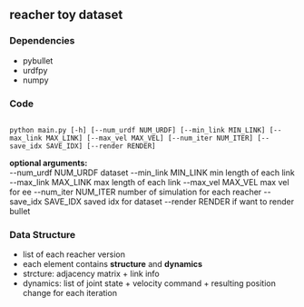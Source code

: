 ## reacher toy dataset

### Dependencies
- pybullet
- urdfpy
- numpy

### Code
<code>
python main.py [-h] [--num_urdf NUM_URDF] [--min_link MIN_LINK] [--max_link MAX_LINK] [--max_vel MAX_VEL] [--num_iter NUM_ITER] [--save_idx SAVE_IDX] [--render RENDER]
</code>

**optional arguments:**\
  --num_urdf NUM_URDF  dataset
  --min_link MIN_LINK  min length of each link
  --max_link MAX_LINK  max length of each link
  --max_vel MAX_VEL    max vel for ee
  --num_iter NUM_ITER  number of simulation for each reacher
  --save_idx SAVE_IDX  saved idx for dataset
  --render RENDER      if want to render bullet

### Data Structure
- list of each reacher version
- each element contains **structure** and **dynamics**
- strcture: adjacency matrix + link info
- dynamics: list of joint state + velocity command + resulting position change for each iteration
